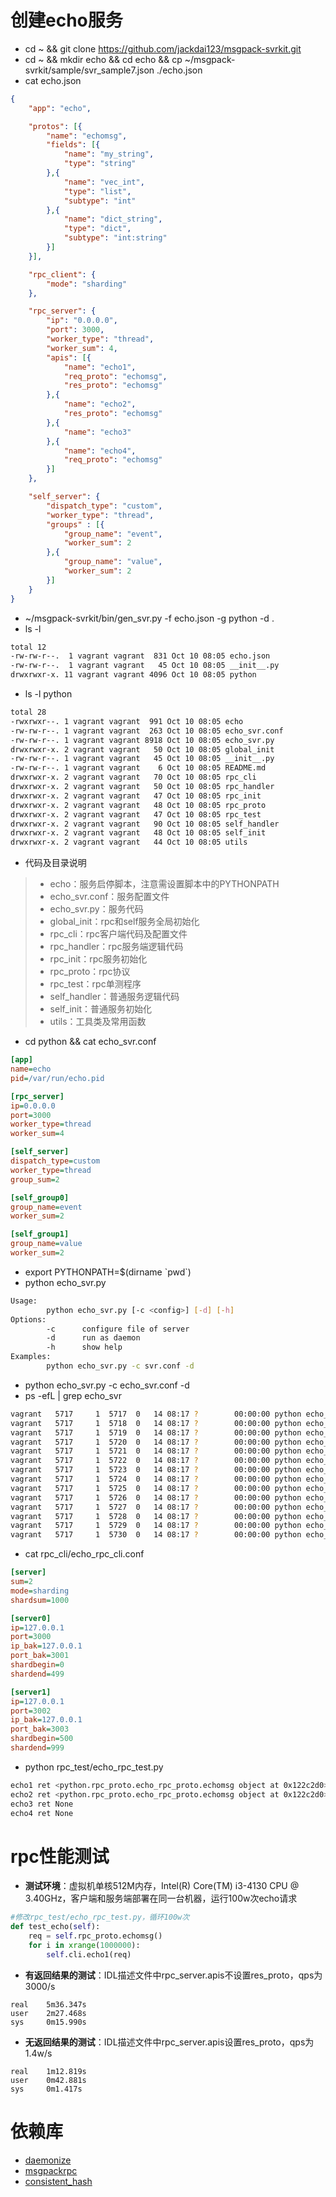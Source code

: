 # 创建echo服务
- cd ~ && git clone https://github.com/jackdai123/msgpack-svrkit.git
- cd ~ && mkdir echo && cd echo && cp ~/msgpack-svrkit/sample/svr_sample7.json ./echo.json
- cat echo.json
```json
{
	"app": "echo",

	"protos": [{
		"name": "echomsg",
		"fields": [{
			"name": "my_string",
			"type": "string"
		},{
			"name": "vec_int",
			"type": "list",
			"subtype": "int"
		},{
			"name": "dict_string",
			"type": "dict",
			"subtype": "int:string"
		}]
	}],

	"rpc_client": {
		"mode": "sharding"
	},

	"rpc_server": {
		"ip": "0.0.0.0",
		"port": 3000,
		"worker_type": "thread",
		"worker_sum": 4,
		"apis": [{
			"name": "echo1",
			"req_proto": "echomsg",
			"res_proto": "echomsg"
		},{
			"name": "echo2",
			"res_proto": "echomsg"
		},{
			"name": "echo3"
		},{
			"name": "echo4",
			"req_proto": "echomsg"
		}]
	},

	"self_server": {
		"dispatch_type": "custom",
		"worker_type": "thread",
		"groups" : [{
			"group_name": "event",
			"worker_sum": 2
		},{
			"group_name": "value",
			"worker_sum": 2
		}]
	}
}
```
- ~/msgpack-svrkit/bin/gen_svr.py -f echo.json -g python -d .
- ls -l
```bash
total 12
-rw-rw-r--.  1 vagrant vagrant  831 Oct 10 08:05 echo.json
-rw-rw-r--.  1 vagrant vagrant   45 Oct 10 08:05 __init__.py
drwxrwxr-x. 11 vagrant vagrant 4096 Oct 10 08:05 python
```
- ls -l python
```bash
total 28
-rwxrwxr--. 1 vagrant vagrant  991 Oct 10 08:05 echo
-rw-rw-r--. 1 vagrant vagrant  263 Oct 10 08:05 echo_svr.conf
-rw-rw-r--. 1 vagrant vagrant 8918 Oct 10 08:05 echo_svr.py
drwxrwxr-x. 2 vagrant vagrant   50 Oct 10 08:05 global_init
-rw-rw-r--. 1 vagrant vagrant   45 Oct 10 08:05 __init__.py
-rw-rw-r--. 1 vagrant vagrant    6 Oct 10 08:05 README.md
drwxrwxr-x. 2 vagrant vagrant   70 Oct 10 08:05 rpc_cli
drwxrwxr-x. 2 vagrant vagrant   50 Oct 10 08:05 rpc_handler
drwxrwxr-x. 2 vagrant vagrant   47 Oct 10 08:05 rpc_init
drwxrwxr-x. 2 vagrant vagrant   48 Oct 10 08:05 rpc_proto
drwxrwxr-x. 2 vagrant vagrant   47 Oct 10 08:05 rpc_test
drwxrwxr-x. 2 vagrant vagrant   90 Oct 10 08:05 self_handler
drwxrwxr-x. 2 vagrant vagrant   48 Oct 10 08:05 self_init
drwxrwxr-x. 2 vagrant vagrant   44 Oct 10 08:05 utils
```
- 代码及目录说明
> * echo：服务启停脚本，注意需设置脚本中的PYTHONPATH
> * echo_svr.conf：服务配置文件
> * echo_svr.py：服务代码
> * global_init：rpc和self服务全局初始化
> * rpc_cli：rpc客户端代码及配置文件
> * rpc_handler：rpc服务端逻辑代码
> * rpc_init：rpc服务初始化
> * rpc_proto：rpc协议
> * rpc_test：rpc单测程序
> * self_handler：普通服务逻辑代码
> * self_init：普通服务初始化
> * utils：工具类及常用函数

- cd python && cat echo_svr.conf
```ini
[app]
name=echo
pid=/var/run/echo.pid

[rpc_server]
ip=0.0.0.0
port=3000
worker_type=thread
worker_sum=4

[self_server]
dispatch_type=custom
worker_type=thread
group_sum=2

[self_group0]
group_name=event
worker_sum=2

[self_group1]
group_name=value
worker_sum=2
```
- export PYTHONPATH=$(dirname \`pwd\`)
- python echo_svr.py
```bash
Usage:
		python echo_svr.py [-c <config>] [-d] [-h]
Options:
		-c      configure file of server
		-d      run as daemon
		-h      show help
Examples:
		python echo_svr.py -c svr.conf -d
```
- python echo_svr.py -c echo_svr.conf -d
- ps -efL | grep echo_svr
```bash
vagrant   5717     1  5717  0   14 08:17 ?        00:00:00 python echo_svr.py -c echo_svr.conf -d
vagrant   5717     1  5718  0   14 08:17 ?        00:00:00 python echo_svr.py -c echo_svr.conf -d
vagrant   5717     1  5719  0   14 08:17 ?        00:00:00 python echo_svr.py -c echo_svr.conf -d
vagrant   5717     1  5720  0   14 08:17 ?        00:00:00 python echo_svr.py -c echo_svr.conf -d
vagrant   5717     1  5721  0   14 08:17 ?        00:00:00 python echo_svr.py -c echo_svr.conf -d
vagrant   5717     1  5722  0   14 08:17 ?        00:00:00 python echo_svr.py -c echo_svr.conf -d
vagrant   5717     1  5723  0   14 08:17 ?        00:00:00 python echo_svr.py -c echo_svr.conf -d
vagrant   5717     1  5724  0   14 08:17 ?        00:00:00 python echo_svr.py -c echo_svr.conf -d
vagrant   5717     1  5725  0   14 08:17 ?        00:00:00 python echo_svr.py -c echo_svr.conf -d
vagrant   5717     1  5726  0   14 08:17 ?        00:00:00 python echo_svr.py -c echo_svr.conf -d
vagrant   5717     1  5727  0   14 08:17 ?        00:00:00 python echo_svr.py -c echo_svr.conf -d
vagrant   5717     1  5728  0   14 08:17 ?        00:00:00 python echo_svr.py -c echo_svr.conf -d
vagrant   5717     1  5729  0   14 08:17 ?        00:00:00 python echo_svr.py -c echo_svr.conf -d
vagrant   5717     1  5730  0   14 08:17 ?        00:00:00 python echo_svr.py -c echo_svr.conf -d
```
- cat rpc_cli/echo_rpc_cli.conf
```ini
[server]
sum=2
mode=sharding
shardsum=1000

[server0]
ip=127.0.0.1
port=3000
ip_bak=127.0.0.1
port_bak=3001
shardbegin=0
shardend=499

[server1]
ip=127.0.0.1
port=3002
ip_bak=127.0.0.1
port_bak=3003
shardbegin=500
shardend=999
```
- python rpc_test/echo_rpc_test.py 
```bash
echo1 ret <python.rpc_proto.echo_rpc_proto.echomsg object at 0x122c2d0>
echo2 ret <python.rpc_proto.echo_rpc_proto.echomsg object at 0x122c2d0>
echo3 ret None
echo4 ret None
```

# rpc性能测试
- **测试环境**：虚拟机单核512M内存，Intel(R) Core(TM) i3-4130 CPU @ 3.40GHz，客户端和服务端部署在同一台机器，运行100w次echo请求
```python
#修改rpc_test/echo_rpc_test.py，循环100w次
def test_echo(self):
	req = self.rpc_proto.echomsg()
	for i in xrange(1000000):
		self.cli.echo1(req)
```
- **有返回结果的测试**：IDL描述文件中rpc_server.apis不设置res_proto，qps为3000/s
```
real    5m36.347s
user    2m27.468s
sys     0m15.990s
```
- **无返回结果的测试**：IDL描述文件中rpc_server.apis设置res_proto，qps为1.4w/s
```
real    1m12.819s
user    0m42.881s
sys     0m1.417s
```

# 依赖库
- [daemonize](https://github.com/thesharp/daemonize)
- [msgpackrpc](https://github.com/msgpack-rpc/msgpack-rpc-python)
- [consistent_hash](https://github.com/yummybian/consistent-hash)

